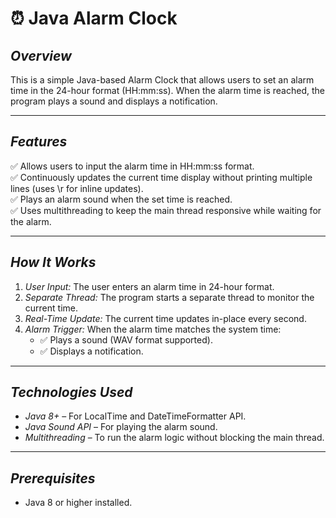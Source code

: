 # ⏰ Java Alarm Clock

## *Overview*

This is a simple Java-based Alarm Clock that allows users to set an alarm time in the 24-hour format (HH:mm:ss). When the alarm time is reached, the program plays a sound and displays a notification.

---

## *Features*  

✅ Allows users to input the alarm time in HH:mm:ss format.  
✅ Continuously updates the current time display without printing multiple lines (uses \r for inline updates).  
✅ Plays an alarm sound when the set time is reached.  
✅ Uses multithreading to keep the main thread responsive while waiting for the alarm.  

---

## *How It Works*  

1. *User Input:* The user enters an alarm time in 24-hour format.  
2. *Separate Thread:* The program starts a separate thread to monitor the current time.  
3. *Real-Time Update:* The current time updates in-place every second.  
4. *Alarm Trigger:* When the alarm time matches the system time:  
   - ✅ Plays a sound (WAV format supported).  
   - ✅ Displays a notification.  

---

## *Technologies Used*  

- *Java 8+* – For LocalTime and DateTimeFormatter API.  
- *Java Sound API* – For playing the alarm sound.  
- *Multithreading* – To run the alarm logic without blocking the main thread.  

---

## *Prerequisites*  

- Java 8 or higher installed.
